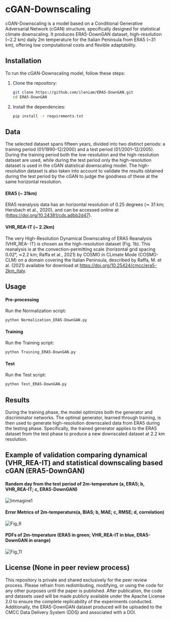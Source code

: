 # cGAN-Downscaling
cGAN-Downscaling is a model based on a Conditional Generative Adversarial Network (cGAN) structure, specifically designed for statistical climate downscaling. It produces ERA5-DownGAN dataset, high-resolution (~2.2 km) daily 2m temperature for the Italian Peninsula from ERA5 (~31 km), offering low computational costs and flexible adaptability.
## Installation

To run the cGAN-Downscaling model, follow these steps:

1. Clone the repository:

    ```bash
    git clone https://github.com/ileniam/ERA5-DownGAN.git
    cd ERA5-DownGAN
    ```

2. Install the dependencies:

    ```bash
    pip install -r requirements.txt
    ```
## Data
The selected dataset spans fifteen years, divided into two distinct periods: a training period (01/1990–12/2000) and a test period (01/2001–12/2005). During the training period both the low-resolution and the high-resolution dataset are used, while during the test period only the high-resolution dataset is used in the cGAN statistical downscaling model. The high-resolution dataset is also taken into account to validate the results obtained during the test period by the cGAN to judge the goodness of these at the same horizontal resolution.
#### ERA5 (~ 31km)
ERA5 reanalysis data has an horizontal resolution of 0.25 degrees (≃ 31 km; Hersbach et al., 2020), and can be accessed online at (https://doi.org/10.24381/cds.adbb2d47). 
#### VHR_REA-IT (~ 2.2km)
The very High-Resolution Dynamical Downscaling of ERA5 Reanalysis (VHR_REA- IT) is chosen as the high-resolution dataset (Fig. 1b). This reanalysis is at the convection-permitting scale (horizontal grid spacing 0.02°, ≃2.2 km; Raffa et al., 2021) by COSMO in CLimate Mode (COSMO-CLM) on a domain covering the Italian Peninsula, described by Raffa, M. et al. (2021) available for download at https://doi.org/10.25424/cmcc/era5-2km_italy. 
## Usage
#### Pre-processing
Run the Normalization script:
```bash
python Normalization_ERA5-DownGAN.py
```
#### Training
Run the Training script:
```bash
python Training_ERA5-DownGAN.py
```
#### Test
Run the Test script:
```bash
python Test_ERA5-DownGAN.py
```

## Results
During the training phase, the model optimizes both the generator and discriminator networks. The optimal generator, learned through training, is then used to generate high-resolution downscaled data from ERA5 during the testing phase. Specifically, the trained generator applies to the ERA5 dataset from the test phase to produce a new downscaled dataset at 2.2 km resolution.

## Example of validation comparing dynamical (VHR_REA-IT) and statistical downscaling based cGAN (ERA5-DownGAN)

 #### Random day from the test period of 2m-temperature (a, ERA5; b, VHR_REA-IT; c, ERA5-DownGAN)
 ![Immagine1](https://github.com/user-attachments/assets/cbb92fe0-92c3-4ab4-9c7d-69ea25eed2f8)
 
#### Error Metrics of 2m-temperature(a, BIAS; b, MAE; c, RMSE; d, correlation)
 ![Fig_6](https://github.com/user-attachments/assets/01641900-9aa4-4931-bf9b-aa900ce3963f)
 
#### PDFs of 2m-tmperature (ERA5 in green; VHR_REA-IT in blue, ERA5-DownGAN in orange)
 ![Fig_11](https://github.com/user-attachments/assets/2e3e54bb-a4e3-44b1-bcd0-3e90175ef066)

## License (None in peer review process)

This repository is private and shared exclusively for the peer review process. Please refrain from redistributing, modifying, or using the code for any other purposes until the paper is published. After publication, the code and datasets used will be made publicly available under the Apache License 2.0 to ensure the complete replicability of the experiments conducted. Additionally, the ERA5-DownGAN dataset produced will be uploaded to the CMCC Data Delivery System (DDS) and associated with a DOI.

